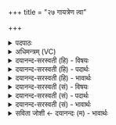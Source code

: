 +++
title = "२७ गायत्रेण त्वा"

+++
<details><summary>पदपाठः</summary>

गा॒य॒त्रेण॑। त्वा॒। छन्द॑सा। परि॑। गृ॒ह्णा॒मि॒। त्रैष्टु॑भेन। त्रैस्तु॑भे॒नेति॒ त्रैस्तु॑भेन। त्वा॒। छन्द॑सा। परि॑। गृ॒ह्णा॒मि॒। जाग॑तेन। त्वा॒। छन्द॑सा। परि॑। गृ॒ह्णा॒मि॒। सु॒क्ष्मा। च॒। असि॑। शि॒वा। च॒। अ॒सि॒। स्यो॒ना। च॒। असि॑। सु॒षदा॑। सु॒सदेति॑ सु॒ऽसदा॑। च॒। अ॒सि॒। ऊर्ज॑स्वती। च॒। असि॑। पय॑स्वती। च॒। २७।
</details>

<details><summary>अधिमन्त्रम् (VC)</summary>

- यज्ञो देवता
- परमेष्ठी प्रजापतिर्ऋषिः
- ब्राह्मी त्रिष्टुप्
- धैवतः
</details>

<details><summary>दयानन्द-सरस्वती (हि) - विषयः</summary>

उक्त यज्ञ का ग्रहण वा अनुष्ठान किससे करना चाहिये, सो अगले मन्त्र में प्रकाश किया है ॥
</details>

<details><summary>दयानन्द-सरस्वती (हि) - पदार्थः</summary>

पदार्थान्वयभाषाः -  जिस यज्ञ से उत्तम पदार्थों के साथ (सुक्ष्मा) यह पृथिवी शोभायमान (असि) होती है (च) तथा जिससे सुखकारक गुण (च) अथवा मनुष्यों के साथ यह (शिवा) मङ्गल की देनेवाली (असि) होती है (च) तथा जिस कर के उत्तम से उत्तम सुखों के साथ यह पृथिवी (स्योना) सुख उत्पन्न करनेवाली (असि) होती है (च) और जिससे उत्तम-उत्तम सुख करनेवाले और चलने के साथ यह (सुषदा) सुख से स्थिति करने योग्य (असि) होती है [च] तथा जिन उत्तम यव आदि अन्नों के साथ यह (ऊर्जस्वती) अन्नवाली (असि) होती है। (च) और जिन उत्तम मधुर आदि रसवाले फलों करके यह पृथिवी (पयस्वती) प्रशंसा करने योग्य रसवाली (असि) होती है, (त्वा) उस यज्ञ को मैं यज्ञविद्या का जाननेवाला मनुष्य (गायत्रेण) गायत्री (छन्दसा) जो कि चित्त को प्रफुल्लित करनेवाला है, उससे (परिगृह्णामि) सब प्रकार से सिद्ध करता हूँ और मैं (त्रैष्टुभेन) त्रिष्टुभ् (छन्दसा) जो कि स्वतन्त्रतारूप से आनन्द का देनेवाला है, उससे (त्वा) पदार्थसमूह को (परिगृह्णामि) सब प्रकार से इकट्ठा करता हूँ तथा मैं (जागतेन) जगती जो कि (छन्दसा) अत्यन्त आनन्द का प्रकाश करनेवाला है, उससे (त्वा) उस भौतिक अग्नि को (परिगृह्णामि) अच्छी प्रकार स्वीकार करता हूँ ॥२७॥
</details>

<details><summary>दयानन्द-सरस्वती (हि) - भावार्थः</summary>

भावार्थभाषाः -  वेद का प्रकाश करनेवाला ईश्वर हम लोगों के प्रति कहता है कि हे मनुष्यो ! तुम लोग वेदमन्त्रों के विना पढ़े, उन के अर्थों के विना जाने और यज्ञ का अनुष्ठान विना किये सुखरूप फल को प्राप्त नहीं हो सकते और जो सब शुभ गुणयुक्त सुखकारी अन्न, जल और वायु आदि पदार्थ हैं, उनको शुद्ध नहीं कर सकते। इससे यह तीन प्रकार के यज्ञ की सिद्धि यत्नपूर्वक सम्पादन कर के सदा सुख ही में रहना चाहिये और जो इस पृथिवी में वायु, जल तथा ओषधियों को दूषित करनेवाले दुर्गन्ध, अपगुण तथा दुष्ट मनुष्य हैं, वे सर्वदा निवारण करने चाहियें ॥२७॥
</details>

<details><summary>दयानन्द-सरस्वती (सं) - विषयः</summary>

केन स यज्ञो ग्राह्योऽनुष्ठातव्यश्चेत्युपदिश्यते ॥
</details>

<details><summary>दयानन्द-सरस्वती (सं) - पदार्थः</summary>

पदार्थान्वयभाषाः -  येन यज्ञेन चोत्तमैः पदार्थैः सह सुक्ष्मासि भवति। येन च कल्याणकारिभिर्गुणैर्मनुष्यैश्चेयं शिवासि भवति। येन चानुत्तमैः सुखैः सहेयं स्योनासि भवति। येन चोत्तमाभिः सुखकारिकाभिः स्थितिगतिभिः सहेयं सुषदासि भवति। येन चौत्तमैर्यवादिभिरन्नैः सहेयमूर्जस्वत्यसि भवति। येन चौत्तमैर्मधुरादिरसवद्भिः फलैर्युक्तेयं पृथिवी पयस्वती च जायते। अहं यज्ञविद्याविन्मनुष्यो गायत्रेण छन्दसा त्वा तं यज्ञं परिगृह्णामि। अहं त्रैष्टुभेन छन्दसा त्वा तमिमं पदार्थसमूहं परिगृह्णामि। अहं जागतेन छन्दसा त्वा तमिममग्निं परिगृह्णामि ॥२७॥
</details>

<details><summary>दयानन्द-सरस्वती (सं) - भावार्थः</summary>

भावार्थभाषाः -  वेदप्रकाशकेश्वरोऽस्मान् प्रत्यभिवदति युष्माभिर्न चान्तरेण वेदमन्त्राणां पठनं तदर्थज्ञान[मन्तरेण च] यज्ञानुष्ठानं सुखफलं प्राप्तुं सर्वशुभगुणाढ्याः सुखकारिणोऽन्नजलवाय्वादयः पदार्थाः शुद्धाश्च कर्तुं शक्यन्ते। तस्मादेतस्य त्रिविधस्य यज्ञस्य सिद्धिं प्रयत्नेन निष्पाद्य सुखे स्थातव्यम्। ये चाऽस्यां वायुजलौषधिदूषका दुर्गन्धादयो दोषा दुष्टाश्च मनुष्याः सन्ति ते सर्वदा निवारणीयाः ॥२७॥
</details>

<details><summary>सविता जोशी ← दयानन्दः (म) - भावार्थः</summary>

भावार्थभाषाः -  वेद ज्ञान देणारा परमेश्वर सर्व लोकांना असा उपदेश करतो की हे माणसांनो, वेदमंत्रांचा अर्थ जाणल्याखेरीज यज्ञाच्या अनुष्ठानाचे सुखद फळ प्राप्त होऊ शकत नाही व अन्न, पाणी, वायू इत्यादी पदार्थ शुद्ध करता येत नाहीत. यासाठी तीन प्रकारे यज्ञसिद्धी करून सुखाने राहावे. या पृथ्वीवरील वायू, जल, वृक्ष यांना प्रदूषित करणारे दुर्गंधयुक्त पदार्थ नष्ट करावेत व दुर्गुणी आणि दुष्ट माणसांचेही निर्दालन करावे.
</details>